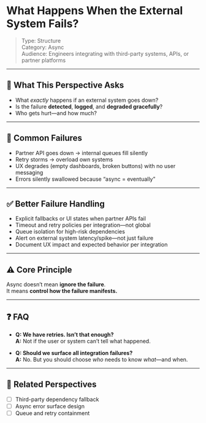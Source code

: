# What Happens When the External System Fails?

> Type: Structure  
> Category: Async  
> Audience: Engineers integrating with third-party systems, APIs, or partner platforms

---

## 🧠 What This Perspective Asks

- What *exactly* happens if an external system goes down?
- Is the failure **detected**, **logged**, and **degraded gracefully**?
- Who gets hurt—and how much?

---

## 🚨 Common Failures

- Partner API goes down → internal queues fill silently  
- Retry storms → overload own systems  
- UX degrades (empty dashboards, broken buttons) with no user messaging  
- Errors silently swallowed because “async = eventually”

---

## ✅ Better Failure Handling

- Explicit fallbacks or UI states when partner APIs fail  
- Timeout and retry policies per integration—not global  
- Queue isolation for high-risk dependencies  
- Alert on external system latency/spike—not just failure  
- Document UX impact and expected behavior per integration

---

## ⚠️ Core Principle

Async doesn’t mean **ignore the failure**.  
It means **control how the failure manifests.**

---

## ❓ FAQ

- **Q: We have retries. Isn’t that enough?**  
  **A:** Not if the user or system can’t tell what happened.

- **Q: Should we surface all integration failures?**  
  **A:** No. But you should choose *who* needs to know *what*—and when.

---

## 🔗 Related Perspectives

- [ ] Third-party dependency fallback  
- [ ] Async error surface design  
- [ ] Queue and retry containment  

